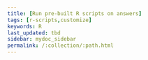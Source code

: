 ```yaml
---
title: [Run pre-built R scripts on answers]
tags: [r-scripts,customize]
keywords: R
last_updated: tbd
sidebar: mydoc_sidebar
permalink: /:collection/:path.html
---
```

